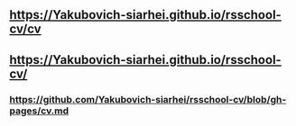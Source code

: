 #

## <https://Yakubovich-siarhei.github.io/rsschool-cv/cv>

## <https://Yakubovich-siarhei.github.io/rsschool-cv/>

### <https://github.com/Yakubovich-siarhei/rsschool-cv/blob/gh-pages/cv.md>

